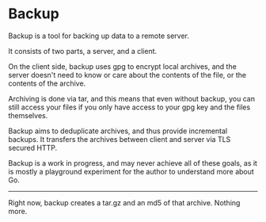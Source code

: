 # Backup

Backup is a tool for backing up data to a remote server.

It consists of two parts, a server, and a client.

On the client side, backup uses gpg to encrypt local archives, and the server doesn't need to know or
care about the contents of the file, or the contents of the archive.

Archiving is done via tar, and this means that even without backup, you can still access your files
if you only have access to your gpg key and the files themselves.

Backup aims to deduplicate archives, and thus provide incremental backups. It transfers the archives
between client and server via TLS secured HTTP.

Backup is a work in progress, and may never achieve all of these goals, as it is mostly a playground
experiment for the author to understand more about Go.

---

Right now, backup creates a tar.gz and an md5 of that archive. Nothing more.
